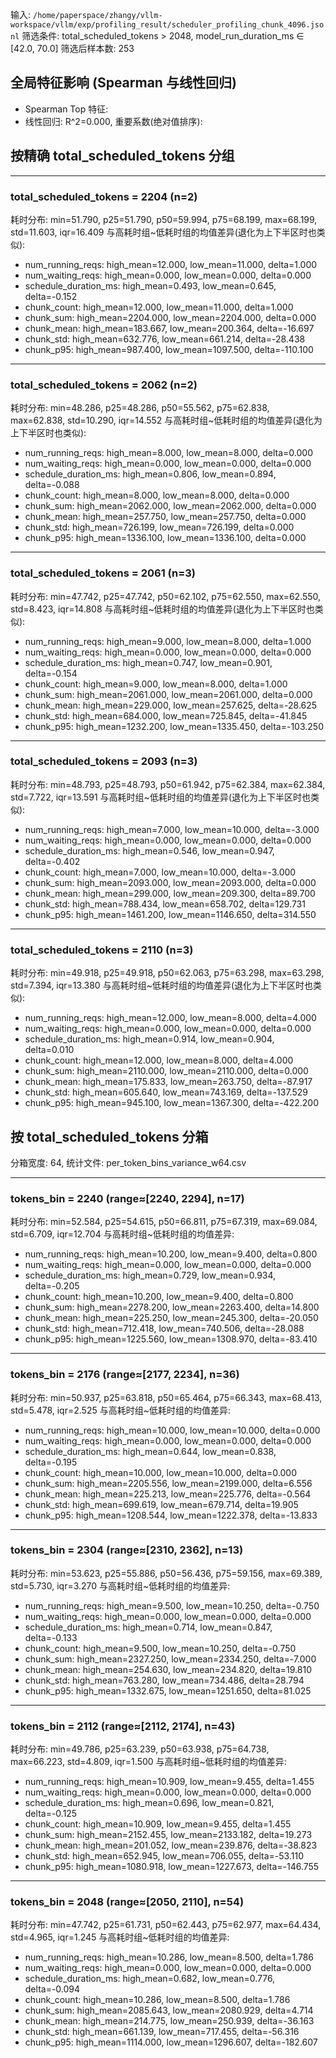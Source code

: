 输入: `/home/paperspace/zhangy/vllm-workspace/vllm/exp/profiling_result/scheduler_profiling_chunk_4096.jsonl`
筛选条件: total_scheduled_tokens > 2048, model_run_duration_ms ∈ [42.0, 70.0]
筛选后样本数: 253

## 全局特征影响 (Spearman 与线性回归)
- Spearman Top 特征:
- 线性回归: R^2=0.000, 重要系数(绝对值排序):

## 按精确 total_scheduled_tokens 分组

---
### total_scheduled_tokens = 2204 (n=2)
耗时分布: min=51.790, p25=51.790, p50=59.994, p75=68.199, max=68.199, std=11.603, iqr=16.409
与高耗时组~低耗时组的均值差异(退化为上下半区时也类似):
- num_running_reqs: high_mean=12.000, low_mean=11.000, delta=1.000
- num_waiting_reqs: high_mean=0.000, low_mean=0.000, delta=0.000
- schedule_duration_ms: high_mean=0.493, low_mean=0.645, delta=-0.152
- chunk_count: high_mean=12.000, low_mean=11.000, delta=1.000
- chunk_sum: high_mean=2204.000, low_mean=2204.000, delta=0.000
- chunk_mean: high_mean=183.667, low_mean=200.364, delta=-16.697
- chunk_std: high_mean=632.776, low_mean=661.214, delta=-28.438
- chunk_p95: high_mean=987.400, low_mean=1097.500, delta=-110.100

---
### total_scheduled_tokens = 2062 (n=2)
耗时分布: min=48.286, p25=48.286, p50=55.562, p75=62.838, max=62.838, std=10.290, iqr=14.552
与高耗时组~低耗时组的均值差异(退化为上下半区时也类似):
- num_running_reqs: high_mean=8.000, low_mean=8.000, delta=0.000
- num_waiting_reqs: high_mean=0.000, low_mean=0.000, delta=0.000
- schedule_duration_ms: high_mean=0.806, low_mean=0.894, delta=-0.088
- chunk_count: high_mean=8.000, low_mean=8.000, delta=0.000
- chunk_sum: high_mean=2062.000, low_mean=2062.000, delta=0.000
- chunk_mean: high_mean=257.750, low_mean=257.750, delta=0.000
- chunk_std: high_mean=726.199, low_mean=726.199, delta=0.000
- chunk_p95: high_mean=1336.100, low_mean=1336.100, delta=0.000

---
### total_scheduled_tokens = 2061 (n=3)
耗时分布: min=47.742, p25=47.742, p50=62.102, p75=62.550, max=62.550, std=8.423, iqr=14.808
与高耗时组~低耗时组的均值差异(退化为上下半区时也类似):
- num_running_reqs: high_mean=9.000, low_mean=8.000, delta=1.000
- num_waiting_reqs: high_mean=0.000, low_mean=0.000, delta=0.000
- schedule_duration_ms: high_mean=0.747, low_mean=0.901, delta=-0.154
- chunk_count: high_mean=9.000, low_mean=8.000, delta=1.000
- chunk_sum: high_mean=2061.000, low_mean=2061.000, delta=0.000
- chunk_mean: high_mean=229.000, low_mean=257.625, delta=-28.625
- chunk_std: high_mean=684.000, low_mean=725.845, delta=-41.845
- chunk_p95: high_mean=1232.200, low_mean=1335.450, delta=-103.250

---
### total_scheduled_tokens = 2093 (n=3)
耗时分布: min=48.793, p25=48.793, p50=61.942, p75=62.384, max=62.384, std=7.722, iqr=13.591
与高耗时组~低耗时组的均值差异(退化为上下半区时也类似):
- num_running_reqs: high_mean=7.000, low_mean=10.000, delta=-3.000
- num_waiting_reqs: high_mean=0.000, low_mean=0.000, delta=0.000
- schedule_duration_ms: high_mean=0.546, low_mean=0.947, delta=-0.402
- chunk_count: high_mean=7.000, low_mean=10.000, delta=-3.000
- chunk_sum: high_mean=2093.000, low_mean=2093.000, delta=0.000
- chunk_mean: high_mean=299.000, low_mean=209.300, delta=89.700
- chunk_std: high_mean=788.434, low_mean=658.702, delta=129.731
- chunk_p95: high_mean=1461.200, low_mean=1146.650, delta=314.550

---
### total_scheduled_tokens = 2110 (n=3)
耗时分布: min=49.918, p25=49.918, p50=62.063, p75=63.298, max=63.298, std=7.394, iqr=13.380
与高耗时组~低耗时组的均值差异(退化为上下半区时也类似):
- num_running_reqs: high_mean=12.000, low_mean=8.000, delta=4.000
- num_waiting_reqs: high_mean=0.000, low_mean=0.000, delta=0.000
- schedule_duration_ms: high_mean=0.914, low_mean=0.904, delta=0.010
- chunk_count: high_mean=12.000, low_mean=8.000, delta=4.000
- chunk_sum: high_mean=2110.000, low_mean=2110.000, delta=0.000
- chunk_mean: high_mean=175.833, low_mean=263.750, delta=-87.917
- chunk_std: high_mean=605.640, low_mean=743.169, delta=-137.529
- chunk_p95: high_mean=945.100, low_mean=1367.300, delta=-422.200

## 按 total_scheduled_tokens 分箱
分箱宽度: 64, 统计文件: per_token_bins_variance_w64.csv

---
### tokens_bin = 2240 (range≈[2240, 2294], n=17)
耗时分布: min=52.584, p25=54.615, p50=66.811, p75=67.319, max=69.084, std=6.709, iqr=12.704
与高耗时组~低耗时组的均值差异:
- num_running_reqs: high_mean=10.200, low_mean=9.400, delta=0.800
- num_waiting_reqs: high_mean=0.000, low_mean=0.000, delta=0.000
- schedule_duration_ms: high_mean=0.729, low_mean=0.934, delta=-0.205
- chunk_count: high_mean=10.200, low_mean=9.400, delta=0.800
- chunk_sum: high_mean=2278.200, low_mean=2263.400, delta=14.800
- chunk_mean: high_mean=225.250, low_mean=245.300, delta=-20.050
- chunk_std: high_mean=712.418, low_mean=740.506, delta=-28.088
- chunk_p95: high_mean=1225.560, low_mean=1308.970, delta=-83.410

---
### tokens_bin = 2176 (range≈[2177, 2234], n=36)
耗时分布: min=50.937, p25=63.818, p50=65.464, p75=66.343, max=68.413, std=5.478, iqr=2.525
与高耗时组~低耗时组的均值差异:
- num_running_reqs: high_mean=10.000, low_mean=10.000, delta=0.000
- num_waiting_reqs: high_mean=0.000, low_mean=0.000, delta=0.000
- schedule_duration_ms: high_mean=0.644, low_mean=0.838, delta=-0.195
- chunk_count: high_mean=10.000, low_mean=10.000, delta=0.000
- chunk_sum: high_mean=2205.556, low_mean=2199.000, delta=6.556
- chunk_mean: high_mean=225.213, low_mean=225.776, delta=-0.564
- chunk_std: high_mean=699.619, low_mean=679.714, delta=19.905
- chunk_p95: high_mean=1208.544, low_mean=1222.378, delta=-13.833

---
### tokens_bin = 2304 (range≈[2310, 2362], n=13)
耗时分布: min=53.623, p25=55.886, p50=56.436, p75=59.156, max=69.389, std=5.730, iqr=3.270
与高耗时组~低耗时组的均值差异:
- num_running_reqs: high_mean=9.500, low_mean=10.250, delta=-0.750
- num_waiting_reqs: high_mean=0.000, low_mean=0.000, delta=0.000
- schedule_duration_ms: high_mean=0.714, low_mean=0.847, delta=-0.133
- chunk_count: high_mean=9.500, low_mean=10.250, delta=-0.750
- chunk_sum: high_mean=2327.250, low_mean=2334.250, delta=-7.000
- chunk_mean: high_mean=254.630, low_mean=234.820, delta=19.810
- chunk_std: high_mean=763.280, low_mean=734.486, delta=28.794
- chunk_p95: high_mean=1332.675, low_mean=1251.650, delta=81.025

---
### tokens_bin = 2112 (range≈[2112, 2174], n=43)
耗时分布: min=49.786, p25=63.239, p50=63.938, p75=64.738, max=66.223, std=4.809, iqr=1.500
与高耗时组~低耗时组的均值差异:
- num_running_reqs: high_mean=10.909, low_mean=9.455, delta=1.455
- num_waiting_reqs: high_mean=0.000, low_mean=0.000, delta=0.000
- schedule_duration_ms: high_mean=0.696, low_mean=0.821, delta=-0.125
- chunk_count: high_mean=10.909, low_mean=9.455, delta=1.455
- chunk_sum: high_mean=2152.455, low_mean=2133.182, delta=19.273
- chunk_mean: high_mean=201.052, low_mean=239.876, delta=-38.823
- chunk_std: high_mean=652.945, low_mean=706.055, delta=-53.110
- chunk_p95: high_mean=1080.918, low_mean=1227.673, delta=-146.755

---
### tokens_bin = 2048 (range≈[2050, 2110], n=54)
耗时分布: min=47.742, p25=61.731, p50=62.443, p75=62.977, max=64.434, std=4.965, iqr=1.245
与高耗时组~低耗时组的均值差异:
- num_running_reqs: high_mean=10.286, low_mean=8.500, delta=1.786
- num_waiting_reqs: high_mean=0.000, low_mean=0.000, delta=0.000
- schedule_duration_ms: high_mean=0.682, low_mean=0.776, delta=-0.094
- chunk_count: high_mean=10.286, low_mean=8.500, delta=1.786
- chunk_sum: high_mean=2085.643, low_mean=2080.929, delta=4.714
- chunk_mean: high_mean=214.775, low_mean=250.939, delta=-36.163
- chunk_std: high_mean=661.139, low_mean=717.455, delta=-56.316
- chunk_p95: high_mean=1114.000, low_mean=1296.607, delta=-182.607
